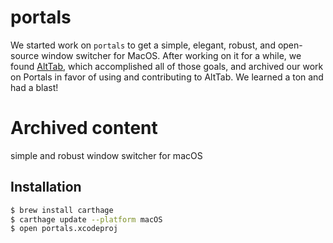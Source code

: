# portals

We started work on `portals` to get a simple, elegant, robust, and open-source window switcher for MacOS. After working on it for a while, we found [AltTab](https://github.com/lwouis/alt-tab-macos), which accomplished all of those goals, and archived our work on Portals in favor of using and contributing to AltTab. We learned a ton and had a blast!

# Archived content

simple and robust window switcher for macOS

## Installation

```sh
$ brew install carthage
$ carthage update --platform macOS
$ open portals.xcodeproj
```
